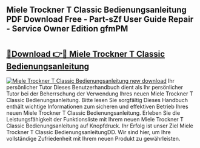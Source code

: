 ## Miele Trockner T Classic Bedienungsanleitung PDF Download Free - Part-sZf User Guide Repair - Service Owner Edition gfmPM

# <h2><a href="http://df454e.blite.top/?on=Miele+Trockner+T+Classic+Bedienungsanleitung">🔗Download 👉🔴 Miele Trockner T Classic Bedienungsanleitung</a></h2>

[![Miele Trockner T Classic Bedienungsanleitung new download](https://i.imgur.com/lujVjoI.png)](http://df454e.blite.top/?on=Miele+Trockner+T+Classic+Bedienungsanleitung)
Ihr persönlicher Tutor Dieses Benutzerhandbuch dient als Ihr persönlicher Tutor bei der Beherrschung der Verwendung Ihres neuen Miele Trockner T Classic Bedienungsanleitung. Bitte lesen Sie sorgfältig Dieses Handbuch enthält wichtige Informationen zum sicheren und effektiven Betrieb Ihres neuen Miele Trockner T Classic Bedienungsanleitung. Erleben Sie die Leistungsfähigkeit der Funktionsliste mit Ihrem neuen Miele Trockner T Classic Bedienungsanleitung auf Knopfdruck. Ihr Erfolg ist unser Ziel Miele Trockner T Classic BedienungsanleitungDD. Wir sind hier, um Ihre vollständige Zufriedenheit mit Ihrem neuen Produkt zu gewährleisten.
